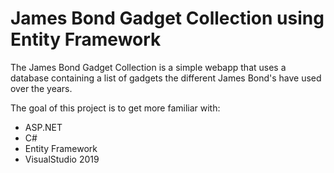 ﻿# James Bond Gadget Collection using Entity Framework

The James Bond Gadget Collection is a simple webapp that uses a database containing a list of gadgets the different James Bond's have used over the years.

The goal of this project is to get more familiar with:
  - ASP.NET
  - C#
  - Entity Framework
  - VisualStudio 2019